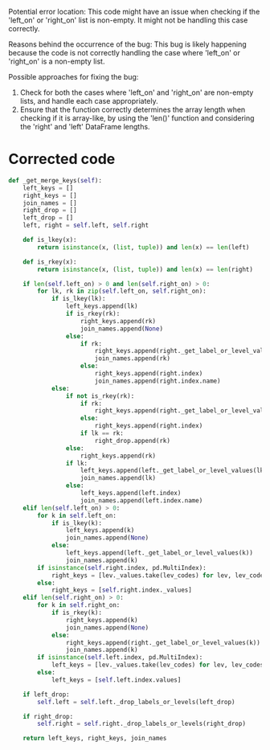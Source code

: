 Potential error location: This code might have an issue when checking if the 'left_on' or 'right_on' list is non-empty. It might not be handling this case correctly.

Reasons behind the occurrence of the bug: This bug is likely happening because the code is not correctly handling the case where 'left_on' or 'right_on' is a non-empty list.

Possible approaches for fixing the bug:
1. Check for both the cases where 'left_on' and 'right_on' are non-empty lists, and handle each case appropriately.
2. Ensure that the function correctly determines the array length when checking if it is array-like, by using the 'len()' function and considering the 'right' and 'left' DataFrame lengths.

# Corrected code
```python
def _get_merge_keys(self):
    left_keys = []
    right_keys = []
    join_names = []
    right_drop = []
    left_drop = []
    left, right = self.left, self.right

    def is_lkey(x):
        return isinstance(x, (list, tuple)) and len(x) == len(left)

    def is_rkey(x):
        return isinstance(x, (list, tuple)) and len(x) == len(right)

    if len(self.left_on) > 0 and len(self.right_on) > 0:
        for lk, rk in zip(self.left_on, self.right_on):
            if is_lkey(lk):
                left_keys.append(lk)
                if is_rkey(rk):
                    right_keys.append(rk)
                    join_names.append(None)
                else:
                    if rk:
                        right_keys.append(right._get_label_or_level_values(rk))
                        join_names.append(rk)
                    else:
                        right_keys.append(right.index)
                        join_names.append(right.index.name)
            else:
                if not is_rkey(rk):
                    if rk:
                        right_keys.append(right._get_label_or_level_values(rk))
                    else:
                        right_keys.append(right.index)
                    if lk == rk:
                        right_drop.append(rk)
                else:
                    right_keys.append(rk)
                if lk:
                    left_keys.append(left._get_label_or_level_values(lk))
                    join_names.append(lk)
                else:
                    left_keys.append(left.index)
                    join_names.append(left.index.name)
    elif len(self.left_on) > 0:
        for k in self.left_on:
            if is_lkey(k):
                left_keys.append(k)
                join_names.append(None)
            else:
                left_keys.append(left._get_label_or_level_values(k))
                join_names.append(k)
        if isinstance(self.right.index, pd.MultiIndex):
            right_keys = [lev._values.take(lev_codes) for lev, lev_codes in zip(self.right.index.levels, self.right.index.codes)]
        else:
            right_keys = [self.right.index._values]
    elif len(self.right_on) > 0:
        for k in self.right_on:
            if is_rkey(k):
                right_keys.append(k)
                join_names.append(None)
            else:
                right_keys.append(right._get_label_or_level_values(k))
                join_names.append(k)
        if isinstance(self.left.index, pd.MultiIndex):
            left_keys = [lev._values.take(lev_codes) for lev, lev_codes in zip(self.left.index.levels, self.left.index.codes)]
        else:
            left_keys = [self.left.index.values]

    if left_drop:
        self.left = self.left._drop_labels_or_levels(left_drop)

    if right_drop:
        self.right = self.right._drop_labels_or_levels(right_drop)

    return left_keys, right_keys, join_names
```